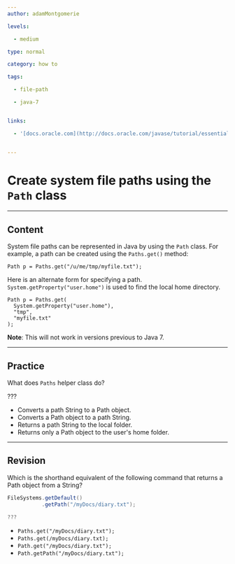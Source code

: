 ```yaml
---
author: adamMontgomerie

levels:

  - medium

type: normal

category: how to

tags:

  - file-path

  - java-7


links:

  - '[docs.oracle.com](http://docs.oracle.com/javase/tutorial/essential/io/pathOps.html){website}'


---
```


# Create system file paths using the `Path` class

---

## Content

System file paths can be represented in Java by using the `Path` class. For example, a path can be created using the `Paths.get()` method:

```
Path p = Paths.get("/u/me/tmp/myfile.txt");
```

Here is an alternate form for specifying a path. `System.getProperty("user.home")` is used to find the local home directory.

```
Path p = Paths.get(
  System.getProperty("user.home"),
  "tmp",
  "myfile.txt"
);
```

**Note**: This will not work in versions previous to Java 7.

---

## Practice

What does `Paths` helper class do?

???

- Converts a path String to a Path object.
- Converts a Path object to a path String.
- Returns a path String to the local folder.
- Returns only a Path object to the user's home folder.

---

## Revision

Which is the shorthand equivalent of the following command that returns a Path object from a String?

```java
FileSystems.getDefault()
           .getPath("/myDocs/diary.txt");

???
```

- `Paths.get("/myDocs/diary.txt");`
- `Paths.get(/myDocs/diary.txt);`
- `Path.get("/myDocs/diary.txt");`
- `Path.getPath("/myDocs/diary.txt");`
